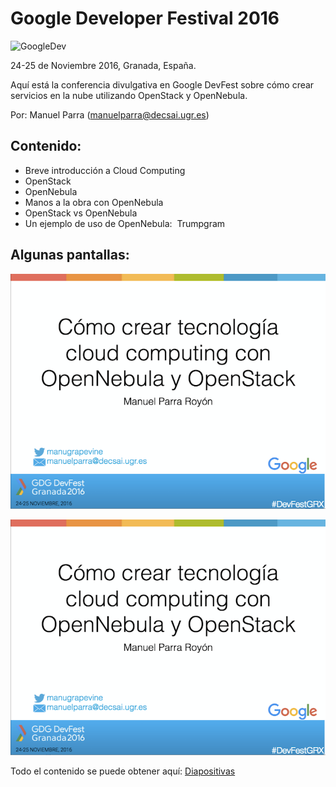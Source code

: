 # Google Developer Festival 2016

![GoogleDev](http://mogurod.me/wp-content/uploads/2013/04/google-developers-logo-600x3301-e1364948565994.png)

24-25 de Noviembre 2016, Granada, España.

Aquí está la conferencia divulgativa en Google DevFest sobre cómo crear servicios en la nube utilizando OpenStack y OpenNebula.

Por: Manuel Parra (manuelparra@decsai.ugr.es)

## Contenido:

- Breve introducción a Cloud Computing
- OpenStack
- OpenNebula
- Manos a la obra con OpenNebula
- OpenStack vs OpenNebula
- Un ejemplo de uso de OpenNebula:  Trumpgram

## Algunas pantallas:

![Slide1](imgs/slide1.png)

![Slide2](imgs/slide1.png)

Todo el contenido se puede obtener aquí: [Diapositivas](index.html)



